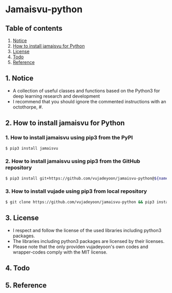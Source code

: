 # Jamaisvu-python


## Table of contents
1. [Notice](#notice)
2. [How to install jamaisvu for Python](#how_to_install)
3. [License](#license)
4. [Todo](#todo)
5. [Reference](#ref)


## 1. Notice <a name="notice"></a>
- A collection of useful classes and functions based on the Python3 for deep learning research and development
- I recommend that you should ignore the commented instructions with an octothorpe, #.


## 2. How to install jamaisvu for Python <a name="how_to_install"></a>
### 1. How to install jamaisvu using pip3 from the PyPI
```bash
$ pip3 install jamaisvu
```

### 2. How to install jamaisvu using pip3 from the GitHub repository
```bash
$ pip3 install git+https://github.com/vujadeyoon/jamaisvu-python@${name_tag}
```

### 3. How to install vujade using pip3 from local repository
```bash
$ git clone https://github.com/vujadeyoon/jamaisvu-python && pip3 install -e ./jamaisvu-python
```


## 3. License <a name="license"></a>
- I respect and follow the license of the used libraries including python3 packages.
- The libraries including python3 packages are licensed by their licenses.
- Please note that the only providen vujadeyoon's own codes and wrapper-codes comply with the MIT license.


## 4. Todo <a name="todo"></a>


## 5. Reference <a name="ref"></a>
